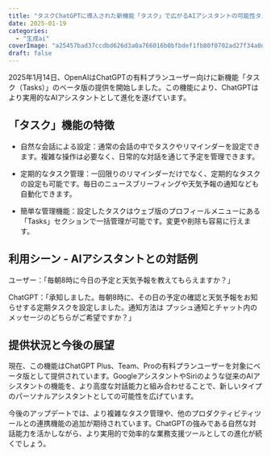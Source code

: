 ```yaml
---
title: "タスクChatGPTに導入された新機能「タスク」で広がるAIアシスタントの可能性タスク"
date: 2025-01-19
categories: 
  - "生成ai"
coverImage: "a25457bad37ccdbd626d3a0a766016b0bfbdef1fb80f0702ad27f34a0d9d5b73.png"
draft: false
---
```


2025年1月14日、OpenAIはChatGPTの有料プランユーザー向けに新機能「タスク（Tasks）」のベータ版の提供を開始しました。この機能により、ChatGPTはより実用的なAIアシスタントとして進化を遂げています。

## 「タスク」機能の特徴

- 自然な会話による設定：通常の会話の中でタスクやリマインダーを設定できます。複雑な操作は必要なく、日常的な対話を通じて予定を管理できます。

- 定期的なタスク管理：一回限りのリマインダーだけでなく、定期的なタスクの設定も可能です。毎日のニュースブリーフィングや天気予報の通知なども自動化できます。

- 簡単な管理機能：設定したタスクはウェブ版のプロフィールメニューにある「Tasks」セクションで一括管理が可能です。変更や削除も容易に行えます。

## 利用シーン - AIアシスタントとの対話例

ユーザー：「毎朝8時に今日の予定と天気予報を教えてもらえますか？」

ChatGPT：「承知しました。毎朝8時に、その日の予定の確認と天気予報をお知らせする定期タスクを設定しました。通知方法は プッシュ通知とチャット内のメッセージのどちらがご希望ですか？」

## 提供状況と今後の展望

現在、この機能はChatGPT Plus、Team、Proの有料プランユーザーを対象にベータ版として提供されています。GoogleアシスタントやSiriのような従来のAIアシスタントの機能を、より高度な対話能力と組み合わせることで、新しいタイプのパーソナルアシスタントとしての可能性を広げています。

今後のアップデートでは、より複雑なタスク管理や、他のプロダクティビティツールとの連携機能の追加が期待されています。ChatGPTの強みである自然な対話能力を活かしながら、より実用的で効率的な業務支援ツールとしての進化が続くでしょう。
